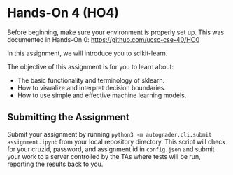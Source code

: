 # Hands-On 4 (HO4)

Before beginning, make sure your environment is properly set up.
This was documented in Hands-On 0: https://github.com/ucsc-cse-40/HO0

In this assignment, we will introduce you to scikit-learn.

The objective of this assignment is for you to learn about:
- The basic functionality and terminology of sklearn.
- How to visualize and interpret decision boundaries.
- How to use simple and effective machine learning models.


## Submitting the Assignment

Submit your assignment by running `python3 -m autograder.cli.submit assignment.ipynb` from your local repository directory.
This script will check for your cruzid, password, and assignment id in `config.json`
and submit your work to a server controlled by the TAs where tests will be run, reporting the results back to you.
